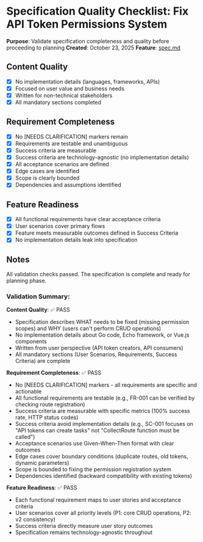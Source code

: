 # Specification Quality Checklist: Fix API Token Permissions System

**Purpose**: Validate specification completeness and quality before proceeding to planning
**Created**: October 23, 2025
**Feature**: [spec.md](../spec.md)

## Content Quality

- [x] No implementation details (languages, frameworks, APIs)
- [x] Focused on user value and business needs
- [x] Written for non-technical stakeholders
- [x] All mandatory sections completed

## Requirement Completeness

- [x] No [NEEDS CLARIFICATION] markers remain
- [x] Requirements are testable and unambiguous
- [x] Success criteria are measurable
- [x] Success criteria are technology-agnostic (no implementation details)
- [x] All acceptance scenarios are defined
- [x] Edge cases are identified
- [x] Scope is clearly bounded
- [x] Dependencies and assumptions identified

## Feature Readiness

- [x] All functional requirements have clear acceptance criteria
- [x] User scenarios cover primary flows
- [x] Feature meets measurable outcomes defined in Success Criteria
- [x] No implementation details leak into specification

## Notes

All validation checks passed. The specification is complete and ready for planning phase.

### Validation Summary:

**Content Quality**: ✅ PASS
- Specification describes WHAT needs to be fixed (missing permission scopes) and WHY (users can't perform CRUD operations)
- No implementation details about Go code, Echo framework, or Vue.js components
- Written from user perspective (API token creators, API consumers)
- All mandatory sections (User Scenarios, Requirements, Success Criteria) are complete

**Requirement Completeness**: ✅ PASS
- No [NEEDS CLARIFICATION] markers - all requirements are specific and actionable
- All functional requirements are testable (e.g., FR-001 can be verified by checking route registration)
- Success criteria are measurable with specific metrics (100% success rate, HTTP status codes)
- Success criteria avoid implementation details (e.g., SC-001 focuses on "API tokens can create tasks" not "CollectRoute function must be called")
- Acceptance scenarios use Given-When-Then format with clear outcomes
- Edge cases cover boundary conditions (duplicate routes, old tokens, dynamic parameters)
- Scope is bounded to fixing the permission registration system
- Dependencies identified (backward compatibility with existing tokens)

**Feature Readiness**: ✅ PASS
- Each functional requirement maps to user stories and acceptance criteria
- User scenarios cover all priority levels (P1: core CRUD operations, P2: v2 consistency)
- Success criteria directly measure user story outcomes
- Specification remains technology-agnostic throughout
